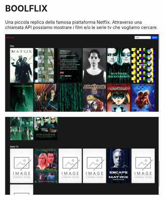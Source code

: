 # BOOLFLIX

Una piccola replica della famosa piattaforma Netflix. Attraverso una chiamata API possiamo mostrare i film e/o le serie tv che vogliamo cercare.

<p align="center"><img src="img_project/img_top.png" width="800" alt="Laravel Logo"></p>

<p align="center"><img src="img_project/img_bottom.png" width="800" alt="Laravel Logo"></p>